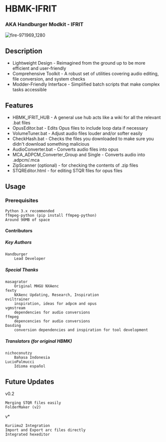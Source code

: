 # HBMK-IFRIT
### AKA Handburger Modkit - IFRIT

![fire-971969_1280](https://github.com/user-attachments/assets/03b74301-a3c8-4238-96a5-1c80dc120bcd)

## Description 
  * Lightweight Design - Reimagined from the ground up to be more efficient and user-friendly
  * Comprehensive Toolkit - A robust set of utilities covering audio editing, file conversion, and system checks
  * Modder-Friendly Interface - Simplified batch scripts that make complex tasks accessible

## Features
  * HBMK_IFRIT_HUB - A general use hub acts like a wiki for all the relevant .bat files
  * OpusEditor.bat - Edits Opus files to include loop data if necessary
  * VolumeTuner.bat - Adjust audio files louder and/or softer easily
  * CheckHash.bat - Checks the files you downloaded to make sure you didn't download something malicious
  * AudioConverter.bat - Converts audio files into opus
  * MCA_ADPCM_Converter_Group and Single - Converts audio into .adpcm/.mca
  * ZipScanner (optional) - for checking the contents of .zip files
  * STQREditor.html - for editing STQR files for opus files

## Usage
### Prerequisites

    Python 3.x recommended
    ffmpeg-python (pip install ffmpeg-python)
    Around 90MB of space

#### Contributors
##### Key Authors

    Handburger
        Lead Developer
##### Special Thanks

    masagrator
        Original MHGU NXAenc
    fexty
        NXAenc Updating, Research, Inspiration
    eviltrainer
        inspiration, ideas for adpcm and opus
    vgmstream
        dependencies for audio conversions
    ffmpeg
        depencencies for audio conversions
    Dasding
        conversion dependencies and inspiration for tool development

##### Translators (for original HBMK)

    nichoconutzy
        Bahasa Indonesia
    LucioPalmucci
        Idioma español

## Future Updates

v0.2

    Merging STQR files easily
    FolderMaker (v2)

v*

    Kuriimu2 Integration
    Import and Export arc files directly
    Integrated hexeditor
